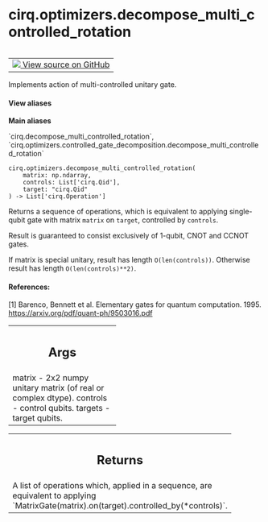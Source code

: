 <div itemscope itemtype="http://developers.google.com/ReferenceObject">
<meta itemprop="name" content="cirq.optimizers.decompose_multi_controlled_rotation" />
<meta itemprop="path" content="Stable" />
</div>

# cirq.optimizers.decompose_multi_controlled_rotation

<!-- Insert buttons and diff -->

<table class="tfo-notebook-buttons tfo-api" align="left">

<td>
  <a target="_blank" href="https://github.com/quantumlib/cirq/tree/master/cirq/optimizers/controlled_gate_decomposition.py">
    <img src="https://www.tensorflow.org/images/GitHub-Mark-32px.png" />
    View source on GitHub
  </a>
</td>
</table>



Implements action of multi-controlled unitary gate.

<section class="expandable">
  <h4 class="showalways">View aliases</h4>
  <p>
<b>Main aliases</b>
<p>`cirq.decompose_multi_controlled_rotation`, `cirq.optimizers.controlled_gate_decomposition.decompose_multi_controlled_rotation`</p>
</p>
</section>

<pre class="devsite-click-to-copy prettyprint lang-py tfo-signature-link">
<code>cirq.optimizers.decompose_multi_controlled_rotation(
    matrix: np.ndarray,
    controls: List['cirq.Qid'],
    target: "cirq.Qid"
) -> List['cirq.Operation']
</code></pre>



<!-- Placeholder for "Used in" -->

Returns a sequence of operations, which is equivalent to applying
single-qubit gate with matrix `matrix` on `target`, controlled by
`controls`.

Result is guaranteed to consist exclusively of 1-qubit, CNOT and CCNOT
gates.

If matrix is special unitary, result has length `O(len(controls))`.
Otherwise result has length `O(len(controls)**2)`.

#### References:

[1] Barenco, Bennett et al.
    Elementary gates for quantum computation. 1995.
    https://arxiv.org/pdf/quant-ph/9503016.pdf



<!-- Tabular view -->
 <table class="responsive fixed orange">
<colgroup><col width="214px"><col></colgroup>
<tr><th colspan="2"><h2 class="add-link">Args</h2></th></tr>
<tr class="alt">
<td colspan="2">
matrix - 2x2 numpy unitary matrix (of real or complex dtype).
controls - control qubits.
targets - target qubits.
</td>
</tr>

</table>



<!-- Tabular view -->
 <table class="responsive fixed orange">
<colgroup><col width="214px"><col></colgroup>
<tr><th colspan="2"><h2 class="add-link">Returns</h2></th></tr>
<tr class="alt">
<td colspan="2">
A list of operations which, applied in a sequence, are equivalent to
applying `MatrixGate(matrix).on(target).controlled_by(*controls)`.
</td>
</tr>

</table>

